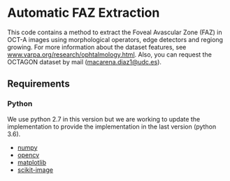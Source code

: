 # Automatic FAZ Extraction
This code contains a method to extract the Foveal Avascular Zone (FAZ) in OCT-A images using morphological operators, edge detectors and regiong growing. 
For more information about the dataset features, see www.varpa.org/research/ophtalmology.html. Also, you can request the OCTAGON dataset by mail (macarena.diaz1@udc.es).

## Requirements

### Python
We use python 2.7 in this version but we are working to update the implementation to provide the implementation in the last version (python 3.6).

- [numpy](https://docs.scipy.org/doc/numpy-1.13.0/user/install.html)
- [opencv](https://opencv.org/)
- [matplotlib](https://matplotlib.org/)
- [scikit-image](https://scikit-image.org/)
